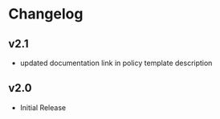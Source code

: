# Changelog

## v2.1

- updated documentation link in policy template description

## v2.0

- Initial Release
